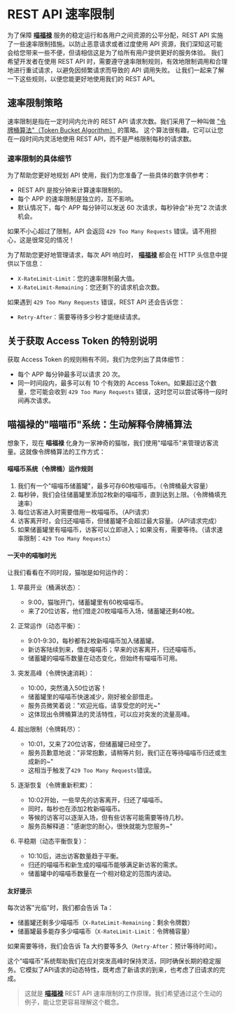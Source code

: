 # REST API 速率限制

为了保障 **[喵福禄][喵福禄]** 服务的稳定运行和各用户之间资源的公平分配，REST API 实施了一些速率限制措施。以防止恶意请求或者过度使用
API 资源，我们深知这可能会给您带来一些不便，但请相信这是为了给所有用户提供更好的服务体验。
我们希望开发者在使用 REST API 时，需要遵守速率限制规则，有效地限制调用和合理地进行重试请求，以避免因频繁请求而导致的 API 调用失败。
让我们一起来了解一下这些规则，以便您能更好地使用我们的 REST API。

## 速率限制策略

速率限制是指在一定时间内允许的 REST API 请求次数。我们采用了一种叫做 ["令牌桶算法"（Token Bucket Algorithm）][Token Bucket] 的策略。
这个算法很有趣，它可以让您在一段时间内灵活地使用 REST API，而不是严格限制每秒的请求数。

### 速率限制的具体细节

为了帮助您更好地规划 API 使用，我们为您准备了一些具体的数字供参考：

- REST API 是按分钟来计算速率限制的。
- 每个 APP 的速率限制是独立的，互不影响。
- 默认情况下，每个 APP 每分钟可以发送 60 次请求，每秒钟会"补充"2 次请求机会。

如果不小心超过了限制，API 会返回 `429 Too Many Requests` 错误。请不用担心，这是很常见的情况！

为了帮助您更好地管理请求，每次 API 响应时， **[喵福禄][喵福禄]** 都会在 HTTP 头信息中提供以下信息：

- `X-RateLimit-Limit`：您的速率限制最大值。
- `X-RateLimit-Remaining`：您还剩下的请求机会次数。

如果遇到 `429 Too Many Requests` 错误，REST API 还会告诉您：

- `Retry-After`：需要等待多少秒才能继续请求。

## 关于获取 Access Token 的特别说明

获取 Access Token 的规则稍有不同，我们为您列出了具体细节：

- 每个 APP 每分钟最多可以请求 20 次。
- 同一时间段内，最多可以有 10 个有效的 Access Token。如果超过这个数量，您可能会收到 `429 Too Many Requests` 错误，这时您可以尝试等待一段时间再次请求。

## 喵福禄的"喵喵币"系统：生动解释令牌桶算法

想象下，现在 **喵福禄** 化身为一家神奇的猫咖，我们使用"喵喵币"来管理访客流量。这就像令牌桶算法的工作方式：

#### 喵喵币系统（令牌桶）运作规则

1. 我们有一个"喵喵币储蓄罐"，最多可存60枚喵喵币。（令牌桶最大容量）
2. 每秒钟，我们会往储蓄罐里添加2枚新的喵喵币，直到达到上限。（令牌桶填充速率）
3. 每位访客进入时需要借用一枚喵喵币。（API请求）
4. 访客离开时，会归还喵喵币，但储蓄罐不会超过最大容量。（API请求完成）
5. 如果储蓄罐里有喵喵币，访客可以立即进入；如果没有，需要等待。（请求速率限制：`429 Too Many Requests`）

#### 一天中的喵咖时光

让我们看看在不同时段，猫咖是如何运作的：

1. 早晨开业（桶满状态）：
   - 9:00，猫咖开门，储蓄罐里有60枚喵喵币。
   - 来了20位访客，他们借走20枚喵喵币入场，储蓄罐还剩40枚。

2. 正常运作（动态平衡）：
   - 9:01-9:30，每秒都有2枚新喵喵币加入储蓄罐。
   - 新访客陆续到来，借走喵喵币；早来的访客离开，归还喵喵币。
   - 储蓄罐的喵喵币数量在动态变化，但始终有喵喵币可用。

3. 突发高峰（令牌快速消耗）：
   - 10:00，突然涌入50位访客！
   - 储蓄罐里的喵喵币快速减少，刚好被全部借走。
   - 服务员微笑着说："欢迎光临，请享受您的时光~"
   - 这体现出令牌桶算法的灵活特性，可以应对突发的流量高峰。

4. 超出限制（令牌耗尽）：
   - 10:01，又来了20位访客，但储蓄罐已经空了。
   - 服务员歉意地说："非常抱歉，请稍等片刻，我们正在等待喵喵币归还或生成新的~"
   - 这相当于触发了`429 Too Many Requests`错误。

5. 逐渐恢复（令牌重新积累）：
   - 10:02开始，一些早先的访客离开，归还了喵喵币。
   - 同时，每秒也在添加2枚新喵喵币。
   - 等候的访客可以逐渐入场，但有些访客可能需要等待几秒。
   - 服务员解释道："感谢您的耐心，很快就能为您服务~"

6. 平稳期（动态平衡恢复）：
   - 10:10后，进出访客数量趋于平衡。
   - 归还的喵喵币和新生成的喵喵币能够满足新访客的需求。
   - 储蓄罐中的喵喵币数量在一个相对稳定的范围内波动。

#### 友好提示

每次访客"光临"时，我们都会告诉 Ta：
- 储蓄罐还剩多少喵喵币（`X-RateLimit-Remaining`：剩余令牌数）
- 储蓄罐最多能存多少喵喵币（`X-RateLimit-Limit`：令牌桶容量）

如果需要等待，我们会告诉 Ta 大约要等多久（`Retry-After`：预计等待时间）。

这个"喵喵币"系统帮助我们在应对突发高峰时保持灵活，同时确保长期的稳定服务。它模拟了API请求的动态特性，既考虑了新请求的到来，也考虑了旧请求的完成。

> 这就是 **[喵福禄][喵福禄]** REST API 速率限制的工作原理。我们希望通过这个生动的例子，能让您更容易理解这个概念。


[喵福禄]: https://meowflow.com.cn/ "喵福禄"

[Token Bucket]: https://en.wikipedia.org/wiki/Token_bucket

